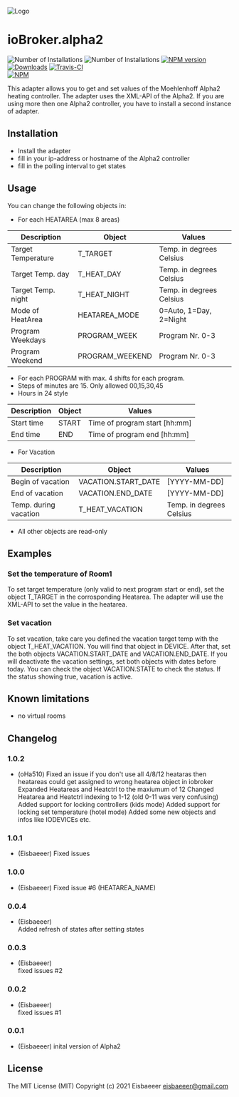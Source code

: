 ![Logo](admin/mh-logo-schrift.png)
# ioBroker.alpha2
![Number of Installations](http://iobroker.live/badges/alpha2-installed.svg) ![Number of Installations](http://iobroker.live/badges/alpha2-stable.svg) [![NPM version](http://img.shields.io/npm/v/iobroker.alpha2.svg)](https://www.npmjs.com/package/iobroker.alpha2)
[![Downloads](https://img.shields.io/npm/dm/iobroker.alpha2.svg)](https://www.npmjs.com/package/iobroker.alpha2)
[![Travis-CI](https://travis-ci.org/Eisbaeeer/ioBroker.alpha2.svg?branch=master)](https://www.travis-ci.org/Eisbaeeer/ioBroker.alpha2)   
[![NPM](https://nodei.co/npm/iobroker.alpha2.png?downloads=true)](https://nodei.co/npm/iobroker.alpha2/)

This adapter allows you to get and set values of the Moehlenhoff Alpha2 heating controller.
The adapter uses the XML-API of the Alpha2. If you are using more then one Alpha2 controller, you have to install a second instance of adapter.

## Installation
- Install the adapter
- fill in your ip-address or hostname of the Alpha2 controller
- fill in the polling interval to get states

## Usage
You can change the following objects in:
- For each HEATAREA (max 8 areas)    

| Description         | Object          | Values                    |   
|---------------------|-----------------|---------------------------|   
| Target Temperature  | T_TARGET        | Temp. in degrees Celsius  |   
| Target Temp. day    | T_HEAT_DAY      | Temp. in degrees Celsius  |   
| Target Temp. night  | T_HEAT_NIGHT    | Temp. in degrees Celsius  |   
| Mode of HeatArea    | HEATAREA_MODE   | 0=Auto, 1=Day, 2=Night    |   
| Program Weekdays    | PROGRAM_WEEK    | Program Nr. 0-3           |   
| Program Weekend     | PROGRAM_WEEKEND | Program Nr. 0-3           |   
   
- For each PROGRAM with max. 4 shifts for each program.    
- Steps of minutes are 15. Only allowed 00,15,30,45   
- Hours in 24 style   

| Description         | Object          | Values                        |   
|---------------------|-----------------|-------------------------------|   
| Start time          | START           | Time of program start [hh:mm] |   
| End time            | END             | Time of program end [hh:mm]   |   

- For Vacation   

| Description           | Object              | Values                   |   
|-----------------------|---------------------|--------------------------|   
| Begin of vacation     | VACATION.START_DATE | [YYYY-MM-DD]             |   
| End of vacation       | VACATION.END_DATE   | [YYYY-MM-DD]             |   
| Temp. during vacation | T_HEAT_VACATION     | Temp. in degrees Celsius |   

- All other objects are read-only   

## Examples
### Set the temperature of Room1
To set target temperature (only valid to next program start or end), set the object T_TARGET in the corrosponding Heatarea.
The adapter will use the XML-API to set the value in the heatarea.

### Set vacation
To set vacation, take care you defined the vacation target temp with the object T_HEAT_VACATION. You will find that object in DEVICE.
After that, set the both objects VACATION.START_DATE and VACATION.END_DATE. If you will deactivate the vacation settings, set both objects with dates before today.
You can check the object VACATION.STATE to check the status. If the status showing true, vacation is active.

## Known limitations
- no virtual rooms

## Changelog

### 1.0.2
- (oHa510)
Fixed an issue if you don't use all 4/8/12 heataras then heatareas could get assigned to wrong heatarea object in iobroker
Expanded Heatareas and Heatctrl to the maxiumum of 12
Changed Heatarea and Heatctrl indexing to 1-12 (old 0-11 was very confusing)
Added support for locking controllers (kids mode)
Added support for locking set temperature (hotel mode)
Added some new objects and infos like IODEVICEs etc.

### 1.0.1
- (Eisbaeeer)
Fixed issues

### 1.0.0
- (Eisbaeeer)
Fixed issue #6 (HEATAREA_NAME)

### 0.0.4
- (Eisbaeeer)   
Added refresh of states after setting states

### 0.0.3
- (Eisbaeeer)   
fixed issues #2

### 0.0.2
- (Eisbaeeer)   
fixed issues #1

### 0.0.1
- (Eisbaeeer) inital version of Alpha2

## License
The MIT License (MIT)
Copyright (c) 2021 Eisbaeeer eisbaeeer@gmail.com
